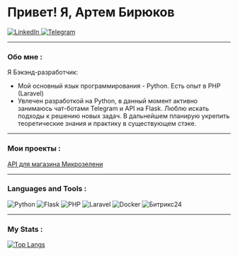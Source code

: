 # Привет! Я, Артем Бирюков

<div id="badges">
  <a href="http://www.linkedin.com/in/artem-biryukov-3b4012209/">
    <img src="https://img.shields.io/badge/LinkedIn-blue?style=for-the-badge&logo=linkedin&logoColor=white" alt="LinkedIn"/>
  </a>
  <a href="https://t.me/abirukov2008">
    <img src="https://img.shields.io/badge/Telegram-26A5E4?style=for-the-badge&logo=Telegram&logoColor=white" alt="Telegram"/>
  </a>
</div>

---

### Обо мне :
Я Бэкэнд-разработчик:
- Мой основный язык программирования - Python. Есть опыт в PHP (Laravel)
- Увлечен разработкой на Python, в данный момент активно занимаюсь чат-ботами Telegram и API на Flask. Люблю искать подходы к решению новых задач. В дальнейшем планирую укрепить теоретические знания и практику в существующем стэке.

---

### Мои проекты :
[API для магазина Микрозелени](https://github.com/abirukov/api.green-beaver.ru)

---

### Languages and Tools :
![Python](https://img.shields.io/badge/Python-3776AB?style=for-the-badge&logo=python&logoColor=white)
![Flask](https://img.shields.io/badge/flask-F3F6F4?style=for-the-badge&logo=flask&logoColor=000000)
![PHP](https://img.shields.io/badge/php-777BB4?style=for-the-badge&logo=php&logoColor=white)
![Laravel](https://img.shields.io/badge/laravel-FF2D20?style=for-the-badge&logo=laravel&logoColor=white)
![Docker](https://img.shields.io/badge/Docker-316192?style=for-the-badge&logo=docker&logoColor=white)
![Битрикс24](https://img.shields.io/badge/Битрикс24-2FC7F7?style=for-the-badge&logoColor=white)

---

### My Stats :
[![Top Langs](https://github-readme-stats.vercel.app/api/top-langs/?username=abirukov&layout=compact)](https://github.com/anuraghazra/github-readme-stats)
